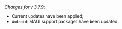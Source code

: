 _Changes for v 3.7.9_:
- Current updates have been applied;
- `Android`: MAUI support packages have been updated
